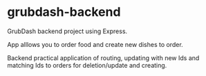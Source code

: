 # grubdash-backend

GrubDash backend project using Express.

App alllows you to order food and create new dishes to order. 

Backend practical application of routing, updating with new Ids and matching Ids to orders for deletion/update and creating.  
